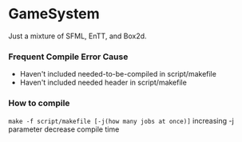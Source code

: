 # GameSystem
Just a mixture of SFML, EnTT, and Box2d.

### Frequent Compile Error Cause
 - Haven't included needed-to-be-compiled in script/makefile
 - Haven't included needed header in script/makefile

### How to compile
```make -f script/makefile [-j(how many jobs at once)]```
increasing -j parameter decrease compile time

